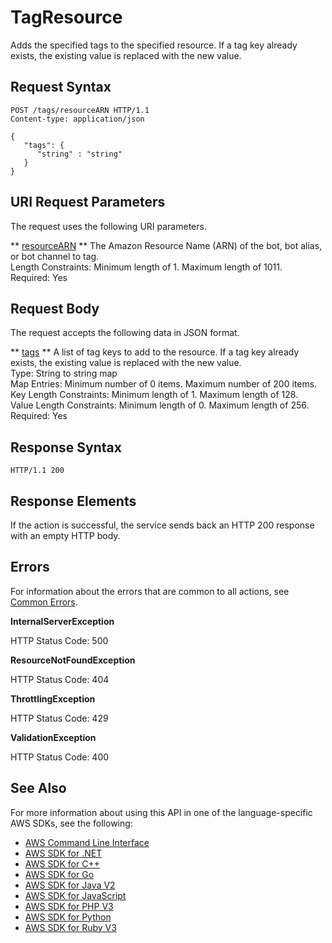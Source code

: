 # TagResource<a name="API_TagResource"></a>

Adds the specified tags to the specified resource\. If a tag key already exists, the existing value is replaced with the new value\.

## Request Syntax<a name="API_TagResource_RequestSyntax"></a>

```
POST /tags/resourceARN HTTP/1.1
Content-type: application/json

{
   "tags": { 
      "string" : "string" 
   }
}
```

## URI Request Parameters<a name="API_TagResource_RequestParameters"></a>

The request uses the following URI parameters\.

 ** [resourceARN](#API_TagResource_RequestSyntax) **   <a name="lexv2-TagResource-request-resourceARN"></a>
The Amazon Resource Name \(ARN\) of the bot, bot alias, or bot channel to tag\.  
Length Constraints: Minimum length of 1\. Maximum length of 1011\.  
Required: Yes

## Request Body<a name="API_TagResource_RequestBody"></a>

The request accepts the following data in JSON format\.

 ** [tags](#API_TagResource_RequestSyntax) **   <a name="lexv2-TagResource-request-tags"></a>
A list of tag keys to add to the resource\. If a tag key already exists, the existing value is replaced with the new value\.  
Type: String to string map  
Map Entries: Minimum number of 0 items\. Maximum number of 200 items\.  
Key Length Constraints: Minimum length of 1\. Maximum length of 128\.  
Value Length Constraints: Minimum length of 0\. Maximum length of 256\.  
Required: Yes

## Response Syntax<a name="API_TagResource_ResponseSyntax"></a>

```
HTTP/1.1 200
```

## Response Elements<a name="API_TagResource_ResponseElements"></a>

If the action is successful, the service sends back an HTTP 200 response with an empty HTTP body\.

## Errors<a name="API_TagResource_Errors"></a>

For information about the errors that are common to all actions, see [Common Errors](CommonErrors.md)\.

 **InternalServerException**   
  
HTTP Status Code: 500

 **ResourceNotFoundException**   
  
HTTP Status Code: 404

 **ThrottlingException**   
  
HTTP Status Code: 429

 **ValidationException**   
  
HTTP Status Code: 400

## See Also<a name="API_TagResource_SeeAlso"></a>

For more information about using this API in one of the language\-specific AWS SDKs, see the following:
+  [ AWS Command Line Interface](https://docs.aws.amazon.com/goto/aws-cli/models.lex.v2-2020-08-07/TagResource) 
+  [ AWS SDK for \.NET](https://docs.aws.amazon.com/goto/DotNetSDKV3/models.lex.v2-2020-08-07/TagResource) 
+  [ AWS SDK for C\+\+](https://docs.aws.amazon.com/goto/SdkForCpp/models.lex.v2-2020-08-07/TagResource) 
+  [ AWS SDK for Go](https://docs.aws.amazon.com/goto/SdkForGoV1/models.lex.v2-2020-08-07/TagResource) 
+  [ AWS SDK for Java V2](https://docs.aws.amazon.com/goto/SdkForJavaV2/models.lex.v2-2020-08-07/TagResource) 
+  [ AWS SDK for JavaScript](https://docs.aws.amazon.com/goto/AWSJavaScriptSDK/models.lex.v2-2020-08-07/TagResource) 
+  [ AWS SDK for PHP V3](https://docs.aws.amazon.com/goto/SdkForPHPV3/models.lex.v2-2020-08-07/TagResource) 
+  [ AWS SDK for Python](https://docs.aws.amazon.com/goto/boto3/models.lex.v2-2020-08-07/TagResource) 
+  [ AWS SDK for Ruby V3](https://docs.aws.amazon.com/goto/SdkForRubyV3/models.lex.v2-2020-08-07/TagResource) 